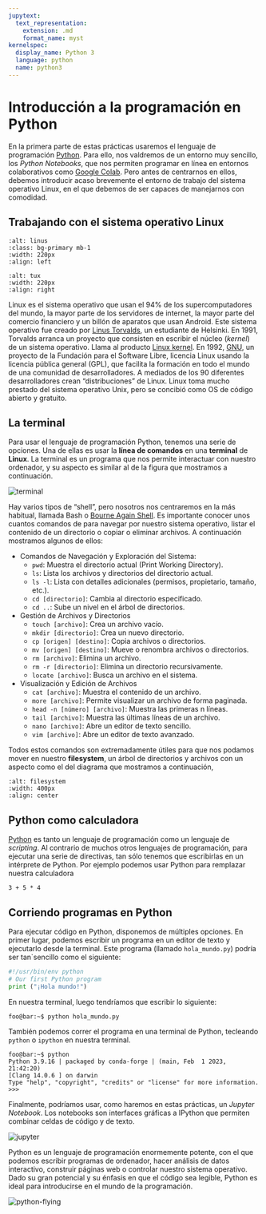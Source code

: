 ```yaml
---
jupytext:
  text_representation:
    extension: .md
    format_name: myst
kernelspec:
  display_name: Python 3
  language: python
  name: python3
---
```

# Introducción a la programación en Python 
En la primera parte de estas prácticas usaremos el lenguaje de programación
[Python](https://www.python.org/). Para ello, nos valdremos de un entorno muy sencillo, los *Python
Notebooks*, que nos permiten programar en línea en entornos colaborativos
como [Google Colab](https://colab.research.google.com/). Pero antes de centrarnos
en ellos, debemos introducir acaso brevemente el entorno de trabajo del 
sistema operativo Linux, en el que debemos de ser capaces de manejarnos con 
comodidad. 

## Trabajando con el sistema operativo Linux
```{image} https://upload.wikimedia.org/wikipedia/commons/6/69/Linus_Torvalds.jpeg
:alt: linus
:class: bg-primary mb-1
:width: 220px
:align: left
```

```{image} https://upload.wikimedia.org/wikipedia/commons/3/35/Tux.svg
:alt: tux
:width: 220px
:align: right
```
Linux es el sistema operativo que usan el 94% de los supercomputadores
 del mundo, la mayor parte de los servidores de internet, la mayor parte del 
 comercio financiero y un billón de aparatos que usan Android.
Este sistema operativo fue creado por 
[Linus Torvalds](https://en.wikipedia.org/wiki/Linus_Torvalds), un estudiante
 de Helsinki.
En 1991, Torvalds arranca un proyecto que consisten en escribir el núcleo 
(*kernel*) de un sistema operativo. Llama al producto 
[Linux kernel](https://en.wikipedia.org/wiki/Linux_kernel). 
En 1992, [GNU](https://en.wikipedia.org/wiki/GNU_Project), un proyecto de la
 Fundación para el Software Libre, licencia Linux usando la licencia pública 
 general (GPL), que facilita la formación en todo el mundo de una comunidad 
 de desarrolladores. A mediados de los 90 diferentes desarrolladores crean
  “distribuciones” de Linux. 
  Linux toma mucho prestado del sistema operativo Unix, pero se concibió como OS 
de código abierto y gratuito.

## La terminal
Para usar el lenguaje de programación Python, tenemos una serie de opciones.
Una de ellas es usar la **línea de comandos** en una **terminal** de **Linux**.
La terminal es un programa que nos permite interactuar con nuestro ordenador, y
su aspecto es similar al de la figura que mostramos a continuación.

![terminal](https://upload.wikimedia.org/wikipedia/commons/2/29/Linux_command-line._Bash._GNOME_Terminal._screenshot.png)

Hay varios tipos de “shell”, pero nosotros nos centraremos en la más habitual, 
llamada Bash o [Bourne Again Shell](https://en.wikipedia.org/wiki/Bash_(Unix_shell)).
Es importante conocer unos cuantos comandos de para navegar por nuestro sistema
operativo, listar el contenido de un directorio o copiar o eliminar archivos.
A continuación mostramos algunos de ellos:
* Comandos de Navegación y Exploración del Sistema:
    - `pwd`: Muestra el directorio actual (Print Working Directory).
    - `ls`: Lista los archivos y directorios del directorio actual.
    - `ls -l`: Lista con detalles adicionales (permisos, propietario, tamaño, etc.).
    - `cd [directorio]`: Cambia al directorio especificado.
    - `cd ..`: Sube un nivel en el árbol de directorios.
* Gestión de Archivos y Directorios
	- `touch [archivo]`: Crea un archivo vacío.
	- `mkdir [directorio]`: Crea un nuevo directorio.
	- `cp [origen] [destino]`: Copia archivos o directorios.
	- `mv [origen] [destino]`: Mueve o renombra archivos o directorios.
	- `rm [archivo]`: Elimina un archivo.
	- `rm -r [directorio]`: Elimina un directorio recursivamente.
	- `locate [archivo]`: Busca un archivo en el sistema.
* Visualización y Edición de Archivos
	-  `cat [archivo]`: Muestra el contenido de un archivo.
	-  `more [archivo]`: Permite visualizar un archivo de forma paginada.
	-  `head -n [número] [archivo]`: Muestra las primeras n líneas.
	-  `tail [archivo]`: Muestra las últimas líneas de un archivo.
	-  `nano [archivo]`: Abre un editor de texto sencillo.
	-  `vim [archivo]`: Abre un editor de texto avanzado.

Todos estos comandos son extremadamente útiles para que nos podamos mover
en nuestro **filesystem**, un árbol de directorios y archivos con un aspecto
como el del diagrama que mostramos a continuación, 

```{image} https://raw.githubusercontent.com/swcarpentry/shell-novice/refs/heads/main/episodes/fig/filesystem.svg
:alt: filesystem 
:width: 400px
:align: center 
```

## Python como calculadora
[Python](https://www.python.org/) es tanto un lenguaje de programación como un
 lenguaje de *scripting*. Al contrario de muchos otros lenguajes de programación,
  para ejecutar una
serie de directivas, tan sólo tenemos que escribirlas en un intérprete de Python.
Por ejemplo podemos usar Python para remplazar nuestra calculadora
```{code-cell} python
3 + 5 * 4
```

## Corriendo programas en Python
Para ejecutar código en Python, disponemos de múltiples 
opciones. En primer lugar, podemos escribir un programa
en un editor de texto y ejecutarlo desde la terminal. 
Este programa (llamado `hola_mundo.py`) podría ser tan`sencillo como el siguiente:
```python
#!/usr/bin/env python
# Our first Python program
print ("¡Hola mundo!")
```
En nuestra terminal, luego tendríamos que escribir lo siguiente:
```bash
foo@bar:~$ python hola_mundo.py
```
También podemos correr el programa en una terminal de
Python, tecleando `python` o `ipython` en nuestra
terminal.
```shell
foo@bar:~$ python
Python 3.9.16 | packaged by conda-forge | (main, Feb  1 2023, 21:42:20)
[Clang 14.0.6 ] on darwin
Type "help", "copyright", "credits" or "license" for more information.
>>>
```
Finalmente, podríamos usar, como haremos en estas 
prácticas, un *Jupyter Notebook*. Los notebooks son 
interfaces gráficas a IPython que permiten combinar
celdas de código y de texto.

![jupyter](https://jupyter-notebook.readthedocs.io/en/latest/_images/notebook-running-code.png)

Python es un lenguaje de programación enormemente potente, con el que
podemos escribir programas de ordenador, hacer análisis de datos interactivo,
construir páginas web o controlar nuestro sistema operativo. 
Dado su gran potencial y su énfasis en que el código sea legible, Python 
es ideal para introducirse en el mundo de la programación.

![python-flying](https://imgs.xkcd.com/comics/python.png)